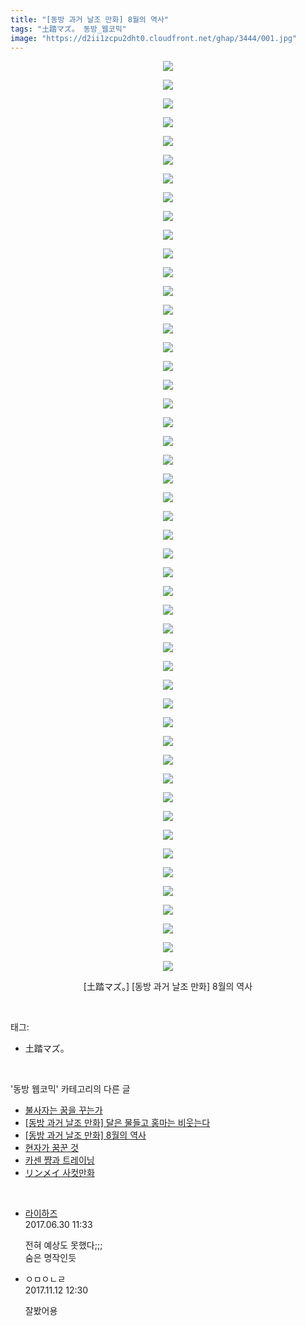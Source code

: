 ```yaml
---
title: "[동방 과거 날조 만화] 8월의 역사"
tags: "土踏マズ。 동방_웹코믹"
image: "https://d2ii1zcpu2dht0.cloudfront.net/ghap/3444/001.jpg"
---
```

<div class="article">
<p style="text-align: center; clear: none; float: none;"><img src="{{ site.imgserver9 }}/ghap/3444/001.jpg"/></p>
<p style="text-align: center; clear: none; float: none;"><img src="{{ site.imgserver9 }}/ghap/3444/002.jpg"/></p>
<p style="text-align: center; clear: none; float: none;"><img src="{{ site.imgserver9 }}/ghap/3444/003.jpg"/></p>
<p style="text-align: center; clear: none; float: none;"><img src="{{ site.imgserver9 }}/ghap/3444/004.jpg"/></p>
<p style="text-align: center; clear: none; float: none;"><img src="{{ site.imgserver9 }}/ghap/3444/005.jpg"/></p>
<p style="text-align: center; clear: none; float: none;"><img src="{{ site.imgserver9 }}/ghap/3444/006.jpg"/></p>
<p style="text-align: center; clear: none; float: none;"><img src="{{ site.imgserver9 }}/ghap/3444/007.jpg"/></p>
<p style="text-align: center; clear: none; float: none;"><img src="{{ site.imgserver9 }}/ghap/3444/008.jpg"/></p>
<p style="text-align: center; clear: none; float: none;"><img src="{{ site.imgserver9 }}/ghap/3444/009.jpg"/></p>
<p style="text-align: center; clear: none; float: none;"><img src="{{ site.imgserver9 }}/ghap/3444/010.jpg"/></p>
<p style="text-align: center; clear: none; float: none;"><img src="{{ site.imgserver9 }}/ghap/3444/011.jpg"/></p>
<p style="text-align: center; clear: none; float: none;"><img src="{{ site.imgserver9 }}/ghap/3444/012.jpg"/></p>
<p style="text-align: center; clear: none; float: none;"><img src="{{ site.imgserver9 }}/ghap/3444/013.jpg"/></p>
<p style="text-align: center; clear: none; float: none;"><img src="{{ site.imgserver9 }}/ghap/3444/014.jpg"/></p>
<p style="text-align: center; clear: none; float: none;"><img src="{{ site.imgserver9 }}/ghap/3444/015.jpg"/></p>
<p style="text-align: center; clear: none; float: none;"><img src="{{ site.imgserver9 }}/ghap/3444/016.jpg"/></p>
<p style="text-align: center; clear: none; float: none;"><img src="{{ site.imgserver9 }}/ghap/3444/017.jpg"/></p>
<p style="text-align: center; clear: none; float: none;"><img src="{{ site.imgserver9 }}/ghap/3444/018.jpg"/></p>
<p style="text-align: center; clear: none; float: none;"><img src="{{ site.imgserver9 }}/ghap/3444/019.jpg"/></p>
<p style="text-align: center; clear: none; float: none;"><img src="{{ site.imgserver9 }}/ghap/3444/020.jpg"/></p>
<p style="text-align: center; clear: none; float: none;"><img src="{{ site.imgserver9 }}/ghap/3444/021.jpg"/></p>
<p style="text-align: center; clear: none; float: none;"><img src="{{ site.imgserver9 }}/ghap/3444/022.jpg"/></p>
<p style="text-align: center; clear: none; float: none;"><img src="{{ site.imgserver9 }}/ghap/3444/023.jpg"/></p>
<p style="text-align: center; clear: none; float: none;"><img src="{{ site.imgserver9 }}/ghap/3444/024.jpg"/></p>
<p style="text-align: center; clear: none; float: none;"><img src="{{ site.imgserver9 }}/ghap/3444/025.jpg"/></p>
<p style="text-align: center; clear: none; float: none;"><img src="{{ site.imgserver9 }}/ghap/3444/026.jpg"/></p>
<p style="text-align: center; clear: none; float: none;"><img src="{{ site.imgserver9 }}/ghap/3444/027.jpg"/></p>
<p style="text-align: center; clear: none; float: none;"><img src="{{ site.imgserver9 }}/ghap/3444/028.jpg"/></p>
<p style="text-align: center; clear: none; float: none;"><img src="{{ site.imgserver9 }}/ghap/3444/029.jpg"/></p>
<p style="text-align: center; clear: none; float: none;"><img src="{{ site.imgserver9 }}/ghap/3444/030.jpg"/></p>
<p style="text-align: center; clear: none; float: none;"><img src="{{ site.imgserver9 }}/ghap/3444/031.jpg"/></p>
<p style="text-align: center; clear: none; float: none;"><img src="{{ site.imgserver9 }}/ghap/3444/032.jpg"/></p>
<p style="text-align: center; clear: none; float: none;"><img src="{{ site.imgserver9 }}/ghap/3444/033.jpg"/></p>
<p style="text-align: center; clear: none; float: none;"><img src="{{ site.imgserver9 }}/ghap/3444/034.jpg"/></p>
<p style="text-align: center; clear: none; float: none;"><img src="{{ site.imgserver9 }}/ghap/3444/035.jpg"/></p>
<p style="text-align: center; clear: none; float: none;"><img src="{{ site.imgserver9 }}/ghap/3444/036.jpg"/></p>
<p style="text-align: center; clear: none; float: none;"><img src="{{ site.imgserver9 }}/ghap/3444/037.jpg"/></p>
<p style="text-align: center; clear: none; float: none;"><img src="{{ site.imgserver9 }}/ghap/3444/038.jpg"/></p>
<p style="text-align: center; clear: none; float: none;"><img src="{{ site.imgserver9 }}/ghap/3444/039.jpg"/></p>
<p style="text-align: center; clear: none; float: none;"><img src="{{ site.imgserver9 }}/ghap/3444/040.jpg"/></p>
<p style="text-align: center; clear: none; float: none;"><img src="{{ site.imgserver9 }}/ghap/3444/041.jpg"/></p>
<p style="text-align: center; clear: none; float: none;"><img src="{{ site.imgserver9 }}/ghap/3444/042.jpg"/></p>
<p style="text-align: center; clear: none; float: none;"><img src="{{ site.imgserver9 }}/ghap/3444/043.jpg"/></p>
<p style="text-align: center; clear: none; float: none;"><img src="{{ site.imgserver9 }}/ghap/3444/044.jpg"/></p>
<p style="text-align: center; clear: none; float: none;"><img src="{{ site.imgserver9 }}/ghap/3444/045.jpg"/></p>
<p style="text-align: center; clear: none; float: none;"><img src="{{ site.imgserver9 }}/ghap/3444/046.jpg"/></p>
<p style="text-align: center; clear: none; float: none;"><img src="{{ site.imgserver9 }}/ghap/3444/047.jpg"/></p>
<p style="text-align: center; clear: none; float: none;"><img src="{{ site.imgserver9 }}/ghap/3444/048.jpg"/></p>
<p style="text-align: center; clear: none; float: none;"><img src="{{ site.imgserver9 }}/ghap/3444/049.jpg"/></p>
<p style="text-align: center; clear: none; float: none;">[土踏マズ。] [동방 과거 날조 만화] 8월의 역사</p>
</div><br/>
<div class="tagTrail">
<p>태그: </p>
<ul>
<li>土踏マズ。</li>
</ul>
</div><br/>
<div class="another">
<p>'동방 웹코믹' 카테고리의 다른 글</p>
<ul>
<li><a href="/ghap_3446">불사자는 꿈을 꾸는가</a></li>
<li><a href="/ghap_3445">[동방 과거 날조 만화] 달은 물들고 홍마는 비웃는다</a></li>
<li><a href="/ghap_3444">[동방 과거 날조 만화] 8월의 역사</a></li>
<li><a href="/ghap_3442">현자가 꿈꾼 것</a></li>
<li><a href="/ghap_3440">카센 쨩과 트레이닝</a></li>
<li><a href="/ghap_3438">リンメイ 사컷만화</a></li>
</ul>
</div><br/>
<div class="cb_module cb_fluid">
<div class="cb_wrt cb_profile">
<div class="comment">
<ul>
<li class="cb_thumb_off" id="comment15025828">
<div class="cb_comment_area">
<div class="cb_info_area">
<div class="cb_section">
<span class="cb_nick_name"> <a href="http://`" onclick="return openLinkInNewWindow(this)">라이하즈</a></span>
</div>
<div class="cb_section">
<span class="cb_date">2017.06.30 11:33 </span>
</div>
</div>
<div class="cb_dsc_comment">
<p class="cb_dsc">
											전혀 예상도 못했다;;;<br/>
숨은 명작인듯
										</p>
</div>
</div></li>
<li class="cb_thumb_off" id="comment15127743">
<div class="cb_comment_area">
<div class="cb_info_area">
<div class="cb_section">
<span class="cb_nick_name">ㅇㅁㅇㄴㄹ</span>
</div>
<div class="cb_section">
<span class="cb_date">2017.11.12 12:30 </span>
</div>
</div>
<div class="cb_dsc_comment">
<p class="cb_dsc">
											잘봤어용
										</p>
</div>
</div></li>
</ul>
</div>
</div><!-- commentList close -->
</div><br/>
